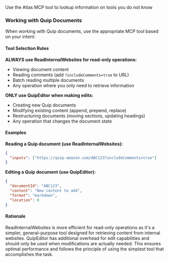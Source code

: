 

Use the Atlas MCP tool to lookup information on tools you do not know


### Working with Quip Documents

When working with Quip documents, use the appropriate MCP tool based on your intent:

#### Tool Selection Rules

**ALWAYS use ReadInternalWebsites for read-only operations:**
- Viewing document content
- Reading comments (add `?includeComments=true` to URL)
- Batch reading multiple documents
- Any operation where you only need to retrieve information

**ONLY use QuipEditor when making edits:**
- Creating new Quip documents
- Modifying existing content (append, prepend, replace)
- Restructuring documents (moving sections, updating headings)
- Any operation that changes the document state

#### Examples

**Reading a Quip document (use ReadInternalWebsites):**
```json
{
  "inputs": ["https://quip-amazon.com/ABC123?includeComments=true"]
}
```

**Editing a Quip document (use QuipEditor):**
```json
{
  "documentId": "ABC123",
  "content": "New content to add",
  "format": "markdown",
  "location": 0
}
```

#### Rationale
ReadInternalWebsites is more efficient for read-only operations as it's a simpler, general-purpose tool designed for retrieving content from internal websites. QuipEditor has additional overhead for edit capabilities and should only be used when modifications are actually needed. This ensures optimal performance and follows the principle of using the simplest tool that accomplishes the task.
